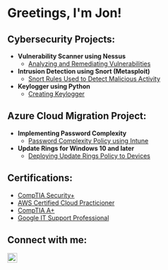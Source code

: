 <h1>Greetings, I'm Jon!</h1>

<h2>Cybersecurity Projects:</h2>

- <b>Vulnerability Scanner using Nessus</b>
  - [Analyzing and Remediating Vulnerabilities](https://github.com/jonphamm/VulnerabilityScanner)
- <b>Intrusion Detection using Snort (Metasploit)</b>
  - [Snort Rules Used to Detect Malicious Activity]()
- <b>Keylogger using Python</b>
  - [Creating Keylogger]()
 
<h2>Azure Cloud Migration Project:</h2>

- <b>Implementing Password Complexity</b>
  - [Password Complexity Policy using Intune]()
- <b>Update Rings for Windows 10 and later</b>
  - [Deploying Update Rings Policy to Devices]()


<h2>Certifications:</h2>

- [CompTIA Security+]()
- [AWS Certified Cloud Practicioner]()
- [CompTIA A+]()
- [Google IT Support Professional](https://www.coursera.org/account/accomplishments/specialization/certificate/S9FR4EGGP64C)

<h2>Connect with me:</h2>

[<img align="left" alt="JonPham | LinkedIn" width="22px" src="https://cdn.jsdelivr.net/npm/simple-icons@v3/icons/linkedin.svg" />][linkedin]

[linkedin]: https://www.linkedin.com/in/jonphamm

